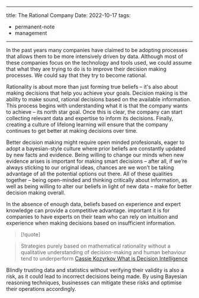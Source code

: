 
---
title: The Rational Company
Date: 2022-10-17
tags: 
- permanent-note
- management
---

In the past years many companies have claimed to be adopting processes that allows them to be more intensively driven by data. Although most of these companies focus on the technology and tools used, we could assume that what they are trying to do is to improve their decision making processes. We could say that they try to become rational.

Rationality is about more than just forming true beliefs – it's also about making decisions that help you achieve your goals. Decision making is the ability to make sound, rational decisions based on the available information. This process begins with understanding what it is that the company wants to achieve – its north star goal. Once this is clear, the company can start collecting relevant data and expertise to inform its decisions. Finally, creating a culture of lifelong learning will ensure that the company continues to get better at making decisions over time.

Better decision making might require open minded profesionals, eager to adopt a bayesian-style culture where prior beliefs are constantly updated by new facts and evidence. Being willing to change our minds when new evidence arises is important for making smart decisions – after all, if we’re always sticking to our original ideas, chances are we won’t be taking advantage of all the potential options out there. All of these qualities together – being open-minded and thinking critically about information, as well as being willing to alter our beliefs in light of new data – make for better decision making overall.

In the absence of enough data, beliefs based on experience and expert knowledge can provide a competitive advantage.  important it is for companies to have experts on their team who can rely on intuition and experience when making decisions based on insufficient information. 

> [!quote]

> Strategies purely based on mathematical rationality without a qualitative understanding of decision-making and human behaviour tend to underperform
              [Cassie Kozyrkov  What is Decision Intelligence](https://towardsdatascience.com/introduction-to-decision-intelligence-5d147ddab767)

Blindly trusting data and statistics without verifying their validity is also a risk, as it could lead to incorrect decisions being made. By using Bayesian reasoning techniques, businesses can mitigate these risks and optimise their operations accordingly.




